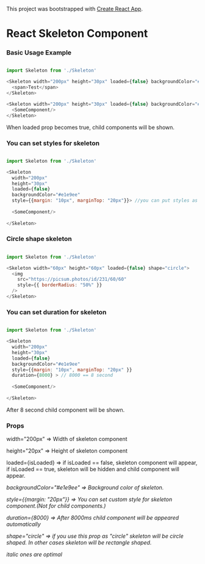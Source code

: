 This project was bootstrapped with [Create React App](https://github.com/facebook/create-react-app).

# React Skeleton Component

### Basic Usage Example

```javascript

import Skeleton from './Skeleton'

<Skeleton width="200px" height="30px" loaded={false} backgroundColor="#e1e9ee">
  <span>Test</span>
</Skeleton>

<Skeleton width="200px" height="30px" loaded={false} backgroundColor="#e1e9ee">
  <SomeComponent/>
</Skeleton>

```
When loaded prop becomes true, child components will be shown.


### You can set styles for skeleton

```javascript

import Skeleton from './Skeleton'

<Skeleton 
  width="200px"
  height="30px"
  loaded={false} 
  backgroundColor="#e1e9ee" 
  style={{margin: "10px", marginTop: "20px"}}> //you can put styles as 'style' prop
  
  <SomeComponent/>
  
</Skeleton>

```

### Circle shape skeleton

```javascript

import Skeleton from './Skeleton'

<Skeleton width="60px" height="60px" loaded={false} shape="circle">
  <img
    src="https://picsum.photos/id/231/60/60"
    style={{ borderRadius: "50%" }}
  />
</Skeleton>

```

### You can set duration for skeleton

```javascript

import Skeleton from './Skeleton'

<Skeleton 
  width="200px"
  height="30px"
  loaded={false} 
  backgroundColor="#e1e9ee" 
  style={{margin: "10px", marginTop: "20px" }}
  duration={8000} > // 8000 == 8 second
  
  <SomeComponent/>
  
</Skeleton>

```

After 8 second child component will be shown.

### Props
width="200px"  =>  Width of skeleton component

height="20px"  =>  Height of skeleton component

loaded={isLoaded}  =>  if isLoaded == false, skeleton component will appear, if isLoaded == true, skeleton will be hidden and child component will appear.

*backgroundColor="#e1e9ee"  =>  Background color of skeleton.*

*style={{margin: "20px"}}   =>  You can set custom style for skeleton component.(Not for child components.)*

*duration={8000}   =>  After 8000ms child component will be appeared automatically*

*shape="circle"   => if you use this prop as "circle" skeleton will be circle shaped. In other cases skeleton will be rectangle shaped.*

*italic ones are optimal*
